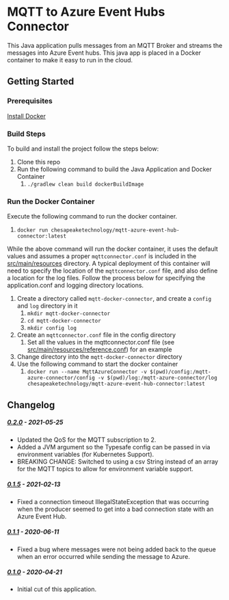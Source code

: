 # MQTT to Azure Event Hubs Connector

This Java application pulls messages from an MQTT Broker and streams the messages into Azure Event hubs.  This java
app is placed in a Docker container to make it easy to run in the cloud.

## Getting Started

### Prerequisites

[Install Docker](https://docs.docker.com/install/)

### Build Steps

To build and install the project follow the steps below:

1. Clone this repo
1. Run the following command to build the Java Application and Docker Container
    1. `./gradlew clean build dockerBuildImage`

### Run the Docker Container 

Execute the following command to run the docker container.
1. `docker run chesapeaketechnology/mqtt-azure-event-hub-connector:latest`

While the above command will run the docker container, it uses the default values and assumes a proper `mqttconnector.conf`
is included in the [src/main/resources](src/main/resources) directory.  A typical deployment of this container will
need to specify the location of the `mqttconnector.conf` file, and also define a location for the log files.  Follow the
process below for specifying the application.conf and logging directory locations.
 
1. Create a directory called `mqtt-docker-connector`, and create a `config` and `log` directory in it
    1. `mkdir mqtt-docker-connector`
    1. `cd mqtt-docker-connector`
    1. `mkdir config log`
1. Create an `mqttconnector.conf` file in the config directory
    1. Set all the values in the mqttconnector.conf file (see [src/main/resources/reference.conf](src/main/resources/reference.conf)) for an example
1. Change directory into the `mqtt-docker-connector` directory
1. Use the following command to start the docker container
    1. `docker run --name MqttAzureConnector -v $(pwd)/config:/mqtt-azure-connector/config -v $(pwd)/log:/mqtt-azure-connector/log chesapeaketechnology/mqtt-azure-event-hub-connector:latest`

## Changelog

##### [0.2.0](https://github.com/chesapeaketechnology/mqtt-azure-event-hubs-connector/releases/tag/v0.2.0) - 2021-05-25
 * Updated the QoS for the MQTT subscription to 2.
 * Added a JVM argument so the Typesafe config can be passed in via environment variables (for Kubernetes Support).
 * BREAKING CHANGE: Switched to using a csv String instead of an array for the MQTT topics to allow for environment variable support.

##### [0.1.5](https://github.com/chesapeaketechnology/mqtt-azure-event-hubs-connector/releases/tag/v0.1.5) - 2021-02-13
 * Fixed a connection timeout IllegalStateException that was occurring when the producer seemed to get into a bad connection state with an Azure Event Hub.

##### [0.1.1](https://github.com/chesapeaketechnology/mqtt-azure-event-hubs-connector/releases/tag/v0.1.1) - 2020-06-11
 * Fixed a bug where messages were not being added back to the queue when an error occurred while sending the message to Azure.

##### [0.1.0](https://github.com/chesapeaketechnology/mqtt-azure-event-hubs-connector/releases/tag/v0.1.0) - 2020-04-21
 * Initial cut of this application.